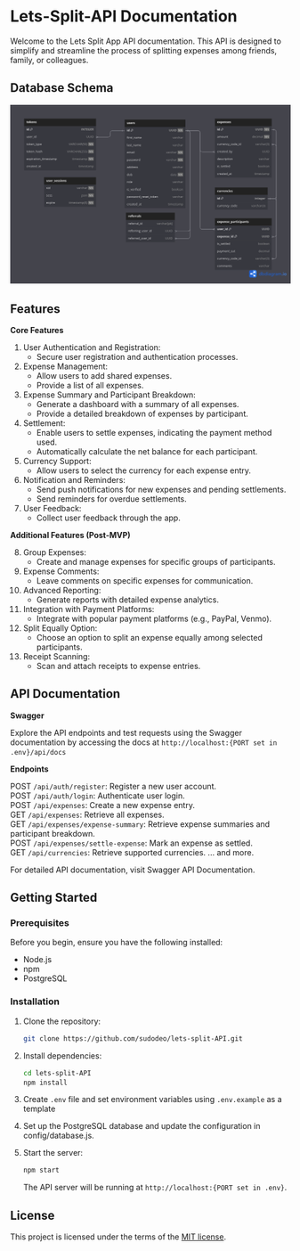 # Lets-Split-API Documentation

Welcome to the Lets Split App API documentation. This API is designed to simplify and streamline the process of splitting expenses among friends, family, or colleagues.

## Database Schema

![Schema](schema.png)

## Features

**Core Features**

1. User Authentication and Registration:
   - Secure user registration and authentication processes.
2. Expense Management:
   - Allow users to add shared expenses.
   - Provide a list of all expenses.
3. Expense Summary and Participant Breakdown:
   - Generate a dashboard with a summary of all expenses.
   - Provide a detailed breakdown of expenses by participant.
4. Settlement:
   - Enable users to settle expenses, indicating the payment method used.
   - Automatically calculate the net balance for each participant.
5. Currency Support:
   - Allow users to select the currency for each expense entry.
6. Notification and Reminders:
   - Send push notifications for new expenses and pending settlements.
   - Send reminders for overdue settlements.
7. User Feedback:
   - Collect user feedback through the app.

**Additional Features (Post-MVP)**

8. Group Expenses:
   - Create and manage expenses for specific groups of participants.
9. Expense Comments:
   - Leave comments on specific expenses for communication.
10. Advanced Reporting:
    - Generate reports with detailed expense analytics.
11. Integration with Payment Platforms:
    - Integrate with popular payment platforms (e.g., PayPal, Venmo).
12. Split Equally Option:
    - Choose an option to split an expense equally among selected participants.
13. Receipt Scanning:
    - Scan and attach receipts to expense entries.

## API Documentation

**Swagger**

Explore the API endpoints and test requests using the Swagger documentation by accessing the docs at `http://localhost:{PORT set in .env}/api/docs`

**Endpoints**

POST `/api/auth/register`: Register a new user account.\
POST `/api/auth/login`: Authenticate user login.\
POST `/api/expenses`: Create a new expense entry.\
GET `/api/expenses`: Retrieve all expenses.\
GET `/api/expenses/expense-summary`: Retrieve expense summaries and participant breakdown.\
POST `/api/expenses/settle-expense`: Mark an expense as settled.\
GET `/api/currencies`: Retrieve supported currencies.
... and more.

For detailed API documentation, visit Swagger API Documentation.

## Getting Started

### Prerequisites

Before you begin, ensure you have the following installed:

- Node.js
- npm
- PostgreSQL

### Installation

1. Clone the repository:

   ```bash
   git clone https://github.com/sudodeo/lets-split-API.git
   ```

2. Install dependencies:

   ```bash
   cd lets-split-API
   npm install
   ```

3. Create `.env` file and set environment variables using `.env.example` as a template

4. Set up the PostgreSQL database and update the configuration in config/database.js.

5. Start the server:

   ```bash
   npm start
   ```

   The API server will be running at `http://localhost:{PORT set in .env}`.

## License

This project is licensed under the terms of the
[MIT license](/LICENSE).
